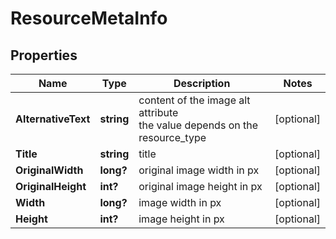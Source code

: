 # ResourceMetaInfo


## Properties

| Name | Type | Description | Notes |
|------------ | ------------- | ------------- | -------------|
**AlternativeText** | **string** | content of the image alt attribute<br>the value depends on the resource_type |[optional]|
**Title** | **string** | title |[optional]|
**OriginalWidth** | **long?** | original image width in px |[optional]|
**OriginalHeight** | **int?** | original image height in px |[optional]|
**Width** | **long?** | image width in px |[optional]|
**Height** | **int?** | image height in px |[optional]|